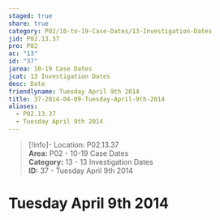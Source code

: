 ```yaml
---  
staged: true  
share: true  
category: P02/10-to-19-Case-Dates/13-Investigation-Dates  
jid: P02.13.37  
pro: P02  
ac: "13"  
id: "37"  
jarea: 10-19 Case Dates  
jcat: 13 Investigation Dates  
desc: Date  
friendlyname: Tuesday April 9th 2014  
title: 37-2014-04-09-Tuesday-April-9th-2014  
aliases:  
  - P02.13.37  
  - Tuesday April 9th 2014  
---  
```

  
>[!info]- Location: P02.13.37  
>**Area:** P02 - 10-19 Case Dates  
>**Category:** 13 - 13 Investigation Dates  
>**ID:** 37 - Tuesday April 9th 2014  
  
# Tuesday April 9th 2014  

